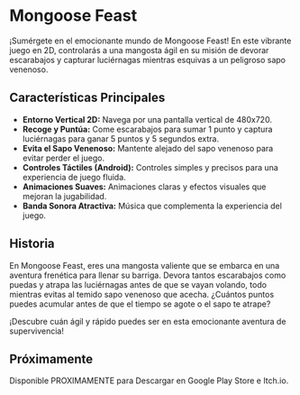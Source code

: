 # Mongoose Feast

¡Sumérgete en el emocionante mundo de Mongoose Feast! En este vibrante juego en 2D, controlarás a una mangosta ágil en su misión de devorar escarabajos y capturar luciérnagas mientras esquivas a un peligroso sapo venenoso.

## Características Principales

- **Entorno Vertical 2D:** Navega por una pantalla vertical de 480x720.
- **Recoge y Puntúa:** Come escarabajos para sumar 1 punto y captura luciérnagas para ganar 5 puntos y 5 segundos extra.
- **Evita el Sapo Venenoso:** Mantente alejado del sapo venenoso para evitar perder el juego.
- **Controles Táctiles (Android):** Controles simples y precisos para una experiencia de juego fluida.
- **Animaciones Suaves:** Animaciones claras y efectos visuales que mejoran la jugabilidad.
- **Banda Sonora Atractiva:** Música que complementa la experiencia del juego.

## Historia

En Mongoose Feast, eres una mangosta valiente que se embarca en una aventura frenética para llenar su barriga. Devora tantos escarabajos como puedas y atrapa las luciérnagas antes de que se vayan volando, todo mientras evitas al temido sapo venenoso que acecha. ¿Cuántos puntos puedes acumular antes de que el tiempo se agote o el sapo te atrape?

¡Descubre cuán ágil y rápido puedes ser en esta emocionante aventura de supervivencia!

## Próximamente

Disponible PROXIMAMENTE para Descargar en Google Play Store e Itch.io.
